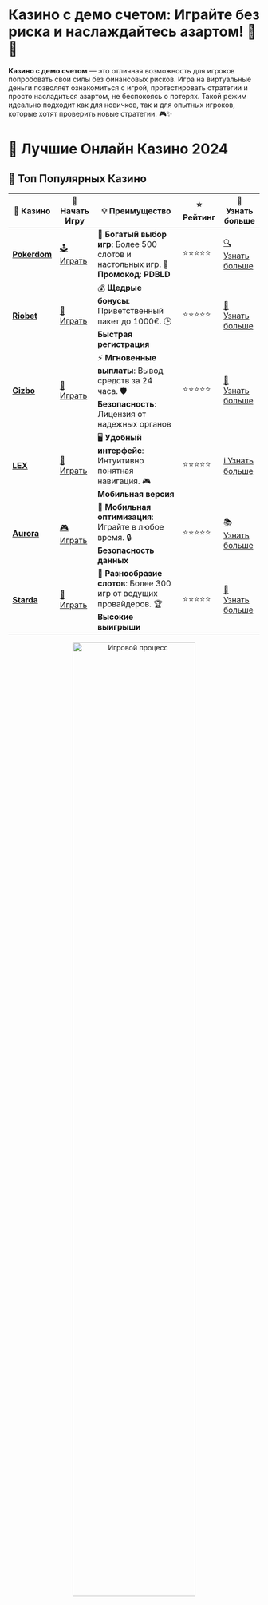 # **Казино с демо счетом**: Играйте без риска и наслаждайтесь азартом! 🎰💡

**Казино с демо счетом** — это отличная возможность для игроков попробовать свои силы без финансовых рисков. Игра на виртуальные деньги позволяет ознакомиться с игрой, протестировать стратегии и просто насладиться азартом, не беспокоясь о потерях. Такой режим идеально подходит как для новичков, так и для опытных игроков, которые хотят проверить новые стратегии. 🎮✨

# 🎰 Лучшие Онлайн Казино 2024

## 🌟 Топ Популярных Казино

| 🎲 **Казино** | 🔗 **Начать Игру** | 💡 **Преимущество** | ⭐ **Рейтинг** | 🔗 **Узнать больше** |
|--------------|---------------------|---------------------|----------------|----------------------|
| [**Pokerdom**](https://brandplay.link/4k77v2yx) | [🕹️ Играть](https://brandplay.link/4k77v2yx) | 🎉 **Богатый выбор игр**: Более 500 слотов и настольных игр. 🎁 **Промокод**: **PDBLD** | ⭐⭐⭐⭐⭐ | [🔍 Узнать больше](https://brandplay.link/4k77v2yx) |
| [**Riobet**](https://brandplay.link/7xBLTPyj) | [🎰 Играть](https://brandplay.link/7xBLTPyj) | 💰 **Щедрые бонусы**: Приветственный пакет до 1000€. 🕒 **Быстрая регистрация** | ⭐⭐⭐⭐⭐ | [📖 Узнать больше](https://brandplay.link/7xBLTPyj) |
| [**Gizbo**](https://brandplay.link/bprXw4YV) | [🎲 Играть](https://brandplay.link/bprXw4YV) | ⚡ **Мгновенные выплаты**: Вывод средств за 24 часа. 🛡️ **Безопасность**: Лицензия от надежных органов | ⭐⭐⭐⭐⭐ | [📝 Узнать больше](https://brandplay.link/bprXw4YV) |
| [**LEX**](https://brandplay.link/zW4hdDFV) | [🤑 Играть](https://brandplay.link/zW4hdDFV) | 🖥️ **Удобный интерфейс**: Интуитивно понятная навигация. 🎮 **Мобильная версия** | ⭐⭐⭐⭐⭐ | [ℹ️ Узнать больше](https://brandplay.link/zW4hdDFV) |
| [**Aurora**](https://10trafic-stat2.com/click/668546556bcc6313411604bd/6766/13032/subaccount) | [🎮 Играть](https://10trafic-stat2.com/click/668546556bcc6313411604bd/6766/13032/subaccount) | 📱 **Мобильная оптимизация**: Играйте в любое время. 🔒 **Безопасность данных** | ⭐⭐⭐⭐⭐ | [📚 Узнать больше](https://10trafic-stat2.com/click/668546556bcc6313411604bd/6766/13032/subaccount) |
| [**Starda**](https://brandplay.link/fB7xwRFL) | [🎯 Играть](https://brandplay.link/fB7xwRFL) | 🎰 **Разнообразие слотов**: Более 300 игр от ведущих провайдеров. 🏆 **Высокие выигрыши** | ⭐⭐⭐⭐⭐ | [🔎 Узнать больше](https://brandplay.link/fB7xwRFL) |

<div align="center">
    <img src="https://i.pinimg.com/originals/87/9e/b9/879eb9354dd0699582408b68f2e253b2.gif" alt="Игровой процесс" width="70%">
</div>

## 💎 Лучшие Бонусы и Акции

| 🎲 **Казино** | 🔗 **Начать Игру** | 💡 **Преимущество** | ⭐ **Рейтинг** | 🔗 **Узнать больше** |
|--------------|---------------------|---------------------|----------------|----------------------|
| [**Kometa**](https://brandplay.link/8ZymQJV8) | [🎰 Играть](https://brandplay.link/8ZymQJV8) | 🎁 **Эксклюзивные бонусы**: Регулярные акции и промо. 🔄 **Программы лояльности** | ⭐⭐⭐⭐☆ | [🔍 Узнать больше](https://brandplay.link/8ZymQJV8) |
| [**R7**](https://brandplay.link/bMd3Yjsw) | [🕹️ Играть](https://brandplay.link/bMd3Yjsw) | 🕒 **Круглосуточная поддержка**: Всегда на связи. 💸 **Высокие лимиты** | ⭐⭐⭐⭐☆ | [📖 Узнать больше](https://brandplay.link/bMd3Yjsw) |
| [**7K**](https://brandplay.link/BvQyFShp) | [🎲 Играть](https://brandplay.link/BvQyFShp) | 🌟 **Эксклюзивные бонусы**: Только для VIP игроков. 🎉 **Сезонные акции** | ⭐⭐⭐⭐☆ | [📝 Узнать больше](https://brandplay.link/BvQyFShp) |
| [**Kent**](https://brandplay.link/Fv2WP3js) | [🤑 Играть](https://brandplay.link/Fv2WP3js) | 📈 **Высокий RTP**: Более 98%. 💼 **Профессиональная поддержка** | ⭐⭐⭐⭐☆ | [ℹ️ Узнать больше](https://brandplay.link/Fv2WP3js) |
| [**1Xslots**](https://brandplay.link/hSB1khtr) | [🎮 Играть](https://brandplay.link/hSB1khtr) | 🎉 **Множество акций**: Еженедельные бонусы и турниры. 🛡️ **Безопасность** | ⭐⭐⭐⭐☆ | [📚 Узнать больше](https://brandplay.link/hSB1khtr) |
| [**Gama**](https://brandplay.link/j6NMKsDz) | [🎯 Играть](https://brandplay.link/j6NMKsDz) | 🔍 **Интуитивный интерфейс**: Легкость использования. 🏅 **Престижные турниры** | ⭐⭐⭐⭐☆ | [🔎 Узнать больше](https://brandplay.link/j6NMKsDz) |

<div align="center">
    <img src="https://i.pinimg.com/originals/87/9e/b9/879eb9354dd0699582408b68f2e253b2.gif" alt="Игровой процесс" width="70%">
</div>

## 🚀 Быстрые Выигрыши и Поддержка

| 🎲 **Казино** | 🔗 **Начать Игру** | 💡 **Преимущество** | ⭐ **Рейтинг** | 🔗 **Узнать больше** |
|--------------|---------------------|---------------------|----------------|----------------------|
| [**Onion**](https://brandplay.link/zBGRVpQ9) | [🎰 Играть](https://brandplay.link/zBGRVpQ9) | 🤑 **Низкие ставки**: Идеально для начинающих. 🔄 **Быстрые выводы** | ⭐⭐⭐⭐☆ | [🔍 Узнать больше](https://brandplay.link/zBGRVpQ9) |
| [**Чемпион**](https://temon-gter.cfd/go/lRq?p80412p304504pcc44t17455) | [🕹️ Играть](https://temon-gter.cfd/go/lRq?p80412p304504pcc44t17455) | 🏅 **Лояльная программа**: Награды за активность. 🎁 **Ежемесячные бонусы** | ⭐⭐⭐⭐☆ | [📖 Узнать больше](https://temon-gter.cfd/go/lRq?p80412p304504pcc44t17455) |
| [**Vavada**](https://vavadapartner.pro/?promo=ea5c9275-6854-4505-94fc-95ab18221945-linkb2) | [🎲 Играть](https://vavadapartner.pro/?promo=ea5c9275-6854-4505-94fc-95ab18221945-linkb2) | 🚀 **Быстрая регистрация**: Начните играть мгновенно. 🔐 **Безопасные транзакции** | ⭐⭐⭐⭐☆ | [📝 Узнать больше](https://vavadapartner.pro/?promo=ea5c9275-6854-4505-94fc-95ab18221945-linkb2) |
| [**Friends**](https://gofriends.kim/linkb2) | [🤑 Играть](https://gofriends.kim/linkb2) | 🤝 **Социальные игры**: Играйте с друзьями. 🌐 **Мультиплатформенность** | ⭐⭐⭐⭐☆ | [ℹ️ Узнать больше](https://gofriends.kim/linkb2) |
| [**1WIN**](https://brandplay.link/smXVpBbG) | [🎮 Играть](https://brandplay.link/smXVpBbG) | 🏆 **Спортивные ставки**: Широкий выбор видов спорта. 💵 **Высокие коэффициенты** | ⭐⭐⭐⭐☆ | [📚 Узнать больше](https://brandplay.link/smXVpBbG) |
| [**Drip**](https://drp-ircp01.com/c07e6a3db) | [🎯 Играть](https://drp-ircp01.com/c07e6a3db) | 🌐 **Инновационные игры**: Новейшие игровые технологии. 🛡️ **Высокая безопасность** | ⭐⭐⭐⭐☆ | [🔎 Узнать больше](https://drp-ircp01.com/c07e6a3db) |
| [**JoyCasino**](https://rpc30.call2me.pro/?/ru/registration?apkpop=0&partner=p24970p3291217pc98f) | [🎰 Играть](https://rpc30.call2me.pro/?/ru/registration?apkpop=0&partner=p24970p3291217pc98f) | 🎁 **Приятные бонусы**: Ежедневные акции и подарки. 🕹️ **Разнообразие игр** | ⭐⭐⭐⭐☆ | [🔍 Узнать больше](https://rpc30.call2me.pro/?/ru/registration?apkpop=0&partner=p24970p3291217pc98f) |

<div align="center">
    <img src="https://i.pinimg.com/originals/87/9e/b9/879eb9354dd0699582408b68f2e253b2.gif" alt="Игровой процесс" width="70%">
</div>
---

✨ **Выбирайте лучшее казино для себя и наслаждайтесь игрой! Удачи!** ✨
![Казино с демо счетом](https://i.pinimg.com/originals/a9/29/6e/a9296ea1cf6a7c20a985e593451f0323.png)

**Казино с демо счетом** — это идеальный способ начать свое приключение в мире онлайн-казино. Безопасная и комфортная атмосфера позволяет игрокам получить удовольствие от процесса игры и ознакомиться с основными механиками слотов и других азартных игр.

### Преимущества игры в **казино с демо счетом** 🎉

1. **Безопасность и отсутствие финансовых рисков**  
   Играя на демо-счете, вы не рискуете своими деньгами. Это дает возможность спокойно ознакомиться с игрой, изучить механизмы слотов или настольных игр, а также привыкнуть к интерфейсу казино. Это идеальный способ проверить, подходят ли вам игры этого казино.

2. **Прекрасная возможность для новичков**  
   Если вы новичок в мире онлайн-казино, демо-счет станет для вас настоящим спасением. Вы можете начать играть без опасений и понять, как работает игровой процесс, какие игры вам нравятся и как правильно ставить.

3. **Тестирование стратегий**  
   Для опытных игроков демо-режим — это шанс протестировать различные стратегии, не рискуя реальными деньгами. Это отличный способ улучшить свои навыки и отточить тактику, которая может принести вам успех в игре на реальные деньги.

4. **Богатый выбор игр**  
   Многие онлайн-казино предлагают демо-версии популярных игр, включая слоты, покер, блэкджек и рулетку. Это дает вам возможность попробовать различные виды азартных игр и найти тот, который вам наиболее интересен.

### Как играть в **казино с демо счетом**?

1. **Выберите казино, предлагающее демо-режим**  
   Найдите онлайн-казино, которое предлагает возможность играть на демо-счете. В большинстве случаев демо-режим доступен для слотов, а также для некоторых настольных игр.

2. **Зарегистрируйтесь или играйте без регистрации**  
   В некоторых казино для игры в демо-режиме не требуется регистрация. В других случаях, вам нужно будет создать аккаунт, чтобы получить доступ к виртуальным деньгам. В любом случае, процесс регистрации обычно прост и быстрый.

3. **Выберите игру и наслаждайтесь**  
   После того как вы выбрали казино и зарегистрировались (если нужно), выбирайте любую игру и запускайте ее. В демо-режиме вам будет предоставлена виртуальная валюта, которой вы сможете делать ставки и пробовать разные игры.

4. **Не бойтесь экспериментировать**  
   Демо-режим — это отличная возможность для экспериментов. Пробуйте разные стратегии, меняйте ставки и изучайте механизмы игр. Это поможет вам чувствовать себя увереннее, когда вы решите перейти на игру с реальными деньгами.

### Преимущества демо режима для разных категорий игроков 🏆

1. **Для новичков**  
   Если вы только начали знакомство с миром онлайн-казино, демо-режим — это безопасный способ изучить игры и правила без риска потерять деньги. Вы сможете без стресса разобраться в механиках игры и в интерфейсе казино.

2. **Для опытных игроков**  
   Даже опытным игрокам стоит использовать демо-счет для тестирования новых стратегий или изучения новых игр. Это поможет вам улучшить свои навыки и подготовиться к игре с реальными ставками.

3. **Для людей, ищущих развлечение**  
   Некоторые игроки просто хотят насладиться игровым процессом без финансового давления. Демо-режим позволяет им играть ради удовольствия, не переживая о деньгах, и наслаждаться увлекательными слотами и другими играми.

4. **Для тех, кто выбирает казино**  
   Используя демо-счет, вы можете ознакомиться с несколькими онлайн-казино и выбрать то, которое вам больше всего подходит. Демо-режим позволяет оценить качество игр и интерфейса казино, прежде чем начать делать реальные ставки.

### Почему стоит выбрать **казино с демо счетом**?

- **Без финансовых рисков**: Игра на виртуальные деньги позволяет избежать потерь и дает возможность расслабиться.
- **Простота и доступность**: Демо-режим доступен в большинстве популярных онлайн-казино и прост в использовании.
- **Широкий выбор игр**: В демо-режиме доступны не только слоты, но и настольные игры, такие как покер, блэкджек и рулетка.
- **Идеально для новичков**: Демо-счет — это прекрасная возможность для новичков познакомиться с казино и его играми.

### Где найти **казино с демо счетом**?

Вы найдете **казино с демо счетом** на многих онлайн-платформах. Ищите казино, которое предоставляет демо-версии популярных игр и предлагает качественный пользовательский опыт.

### Заключение

**Казино с демо счетом** — это отличная возможность для всех игроков, независимо от опыта, исследовать мир онлайн-игр без финансовых рисков. 🎰💸

Присоединяйтесь к игровому процессу, изучайте стратегии и наслаждайтесь азартом с **казино с демо счетом**! 🎮✨
